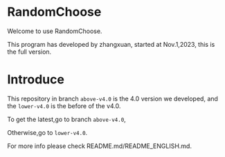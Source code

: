 # RandomChoose
Welcome to use RandomChoose.

This program has developed by zhangxuan, started at Nov.1,2023, this is the full version.

# Introduce

This repository in branch `above-v4.0` is the 4.0 version we developed, and the `lower-v4.0` is the before of the v4.0. 

To get the latest,go to branch `above-v4.0`,

Otherwise,go to `lower-v4.0`.

For more info please check README.md/README_ENGLISH.md.
